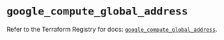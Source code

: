 # `google_compute_global_address`

Refer to the Terraform Registry for docs: [`google_compute_global_address`](https://registry.terraform.io/providers/hashicorp/google/6.8.0/docs/resources/compute_global_address).
